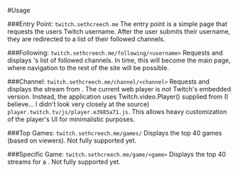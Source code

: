 #Usage

###Entry Point: `twitch.sethcreech.me`
The entry point is a simple page that requests the users Twitch username. After the user submits their username, they are redirected to a list of their followed channels.

###Following: `twitch.sethcreech.me/following/<username>`
Requests and displays <username>'s list of followed channels. In time, this will become the main page, where navigation to the rest of the site will be possible.

###Channel: `twitch.sethcreech.me/channel/<channel>`
Requests and displays the stream from <channel>. The current web player is not Twitch's embedded version. Instead, the application uses Twitch.video.Player() supplied from (I believe... I didn't look very closely at the source) `player.twitch.tv/js/player.e3985a71.js`. This allows heavy customization of the player's UI for minimalistic purposes.

###Top Games: `twitch.sethcreech.me/games/`
Displays the top 40 games (based on viewers). Not fully supported yet.

###Specific Game: `twitch.sethcreech.me/game/<game>`
Displays the top 40 streams for a <game>. Not fully supported yet.

